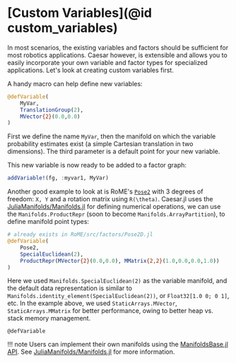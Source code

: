 # [Custom Variables](@id custom_variables)

In most scenarios, the existing variables and factors should be sufficient for most robotics applications. Caesar however, is extensible and allows you to easily incorporate your own variable and factor types for specialized applications.  Let's look at creating custom variables first.

A handy macro can help define new variables:
```julia
@defVariable(
    MyVar,
    TranslationGroup(2),
    MVector{2}(0.0,0.0)
)
```

First we define the name `MyVar`, then the manifold on which the variable probability estimates exist (a simple Cartesian translation in two dimensions).  The third parameter is a default point for your new variable.

This new variable is now ready to be added to a factor graph:
```julia
addVariable!(fg, :myvar1, MyVar)
```

Another good example to look at is RoME's [`Pose2`](@ref) with 3 degrees of freedom: ``X, Y`` and a rotation matrix using ``R(\theta)``.  Caesar.jl uses the [JuliaManifolds/Manifolds.jl](https://github.com/JuliaManifolds/Manifolds.jl) for defining numerical operations, we can use the `Manifolds.ProductRepr` (soon to become `Manifolds.ArrayPartition`), to define manifold point types:
```julia
# already exists in RoME/src/factors/Pose2D.jl
@defVariable(
    Pose2,
    SpecialEuclidean(2),
    ProductRepr(MVector{2}(0.0,0.0), MMatrix{2,2}(1.0,0.0,0.0,1.0))
)
```

Here we used `Manifolds.SpecialEuclidean(2)` as the variable manifold, and the default data representation is similar to `Manifolds.identity_element(SpecialEuclidean(2))`, or `Float32[1.0 0; 0 1]`, etc.  In the example above, we used `StaticArrays.MVector`, `StaticArrays.MMatrix` for better performance, owing to better heap vs. stack memory management.
```@docs
@defVariable
```

!!! note
    Users can implement their own manifolds using the [ManifoldsBase.jl API](https://juliamanifolds.github.io/Manifolds.jl/stable/examples/manifold.html#manifold-tutorial).  See [JuliaManifolds/Manifolds.jl](https://github.com/JuliaManifolds/Manifolds.jl) for more information.